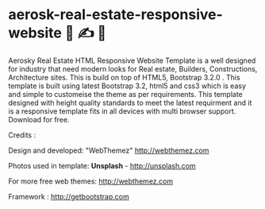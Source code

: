 # aerosk-real-estate-responsive-website   :speech_balloon:  :writing_hand: :night_with_stars:



Aerosky Real Estate HTML Responsive Website Template is a well designed for industry that need modern looks for Real estate, Builders, Constructions, Architecture sites. This is build on top of HTML5, Bootstrap 3.2.0 . This template is built using latest Bootstrap 3.2, html5 and css3 which is easy and simple to customeise the theme as per requirements. This template designed with height quality standards to meet the latest requirment and it is a responsive template fits in all devices with multi browser support. Download for free.  


Credits :

Design and developed: "WebThemez"  http://webthemez.com

Photos used in template: **Unsplash** - http://unsplash.com

For more free web themes: http://webthemez.com

Framework : http://getbootstrap.com
